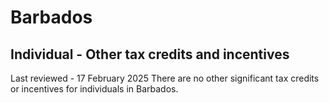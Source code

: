 # Barbados
## Individual - Other tax credits and incentives
Last reviewed - 17 February 2025
There are no other significant tax credits or incentives for individuals in Barbados.
